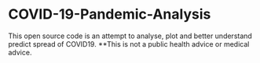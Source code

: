 # COVID-19-Pandemic-Analysis
This open source code is an attempt to analyse, plot and better understand predict spread of COVID19. 
**This is not a public health advice or medical advice.
